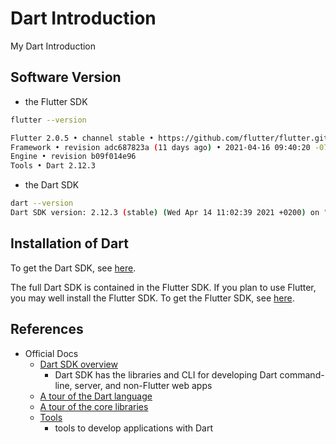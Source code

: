 # Dart Introduction

My Dart Introduction

## Software Version

- the Flutter SDK

```sh
flutter --version

Flutter 2.0.5 • channel stable • https://github.com/flutter/flutter.git
Framework • revision adc687823a (11 days ago) • 2021-04-16 09:40:20 -0700
Engine • revision b09f014e96
Tools • Dart 2.12.3
```

- the Dart SDK

```sh
dart --version
Dart SDK version: 2.12.3 (stable) (Wed Apr 14 11:02:39 2021 +0200) on "macos_x64"
```

## Installation of Dart

To get the Dart SDK, see [here](https://dart.dev/get-dart).

The full Dart SDK is contained in the Flutter SDK. If you plan to use Flutter, you may well install the Flutter SDK. To get the Flutter SDK, see [here](https://flutter.dev/docs/get-started/install).

## References

- Official Docs
  - [Dart SDK overview](https://dart.dev/tools/sdk)
    - Dart SDK has the libraries and CLI for developing Dart command-line, server, and non-Flutter web apps
  - [A tour of the Dart language](https://dart.dev/guides/language/language-tour)
  - [A tour of the core libraries](https://dart.dev/guides/libraries/library-tour)
  - [Tools](https://dart.dev/tools)
    - tools to develop applications with Dart
